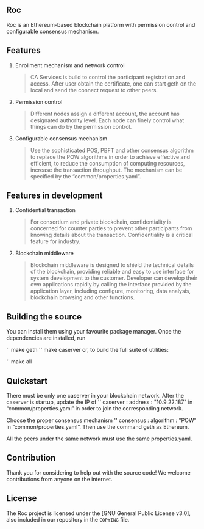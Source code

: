 

## Roc

Roc is an Ethereum-based blockchain platform with permission control and configurable consensus mechanism.

## Features

1. Enrollment mechanism and network control
	> CA Services is build to control the participant registration and access. After user obtain the certificate, one can start geth on the local and send the connect request to other peers.
 
2. Permission control
	> Different nodes assign a different account, the account has designated authority level. Each node can finely control what things can do by the permission control.

3. Configurable consensus mechanism
	> Use the sophisticated POS, PBFT and other consensus algorithm to replace the POW algorithms in order to achieve effective and efficient, to reduce the consumption of computing resources, increase the transaction throughput. The mechanism can be specified by the “common/properties.yaml”.


## Features in development

1. Confidential transaction
	> For consortium and private blockchain, confidentiality is concerned for counter parties to prevent other participants from knowing  details about the transaction. Confidentiality is a critical feature for industry.

2. Blockchain middleware
	> Blockchain middleware is designed to shield the technical details of the blockchain, providing reliable and easy to use interface for system development to the customer. Developer can develop their own applications rapidly by calling the interface provided by the application layer, including configure, monitoring, data analysis, blockchain browsing and other functions.


## Building the source

You can install them using your favourite package manager.
Once the dependencies are installed, run

'' make geth
'' make caserver
or, to build the full suite of utilities:

'' make all


## Quickstart

There must be only one caserver in your blockchain network. After the caserver is startup, update the IP of 
'' caserver : address : "10.9.22.187" 
in “common/properties.yaml” in order to join the corresponding network.

Choose the proper consensus mechanism 
'' consensus : algorithm : "POW"
in “common/properties.yaml”. Then use the command geth as Ethereum.

All the peers under the same network must use the same properties.yaml.


## Contribution

Thank you for considering to help out with the source code! We welcome contributions from anyone on the internet.


## License

The Roc project is licensed under the
[GNU General Public License v3.0], also included
in our repository in the `COPYING` file.

